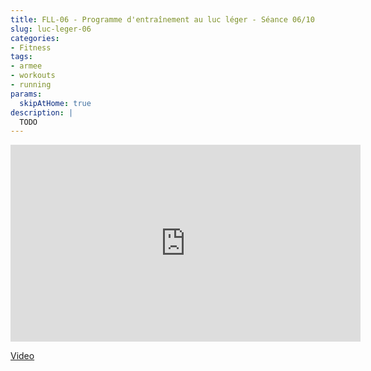 ```yaml
---
title: FLL-06 - Programme d'entraînement au luc léger - Séance 06/10
slug: luc-leger-06
categories:
- Fitness
tags:
- armee
- workouts
- running
params:
  skipAtHome: true
description: |
  TODO
---
```

<iframe width="560" height="315" src="https://www.youtube.com/embed/BnvsvWNHkLQ?si=QsDgHMmAbXo08yzc" title="YouTube video player" frameborder="0" allow="accelerometer; autoplay; clipboard-write; encrypted-media; gyroscope; picture-in-picture; web-share" referrerpolicy="strict-origin-when-cross-origin" allowfullscreen></iframe>

[Video](https://youtu.be/BnvsvWNHkLQ?si=QsDgHMmAbXo08yzc)
